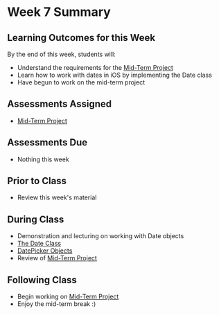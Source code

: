 # Week 7 Summary

## Learning Outcomes for this Week

By the end of this week, students will:

- Understand the requirements for the [Mid-Term Project](/assessments/projects/mid-term.md)
- Learn how to work with dates in iOS by implementing the Date class
- Have begun to work on the mid-term project

## Assessments Assigned

- [Mid-Term Project](/assessments/projects/mid-term.md)

## Assessments Due

- Nothing this week

## Prior to Class

- Review this week's material

## During Class

- Demonstration and lecturing on working with Date objects
- [The Date Class](./date-class.md)
- [DatePicker Objects](./date-picker.md)
- Review of [Mid-Term Project](/assessments/projects/mid-term.md)

## Following Class

- Begin working on [Mid-Term Project](/assessments/projects/mid-term.md)
- Enjoy the mid-term break :)
